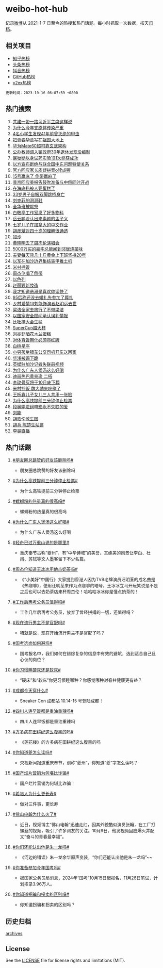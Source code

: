 # weibo-hot-hub

记录[微博](https://www.weibo.com)从 2021-1-7 日至今的热搜和热门话题。每小时抓取一次数据，按天[归档](archives)。

## 相关项目

- [知乎热榜](https://github.com/lonnyzhang423/zhihu-hot-hub)
- [头条热榜](https://github.com/lonnyzhang423/toutiao-hot-hub)
- [抖音热榜](https://github.com/lonnyzhang423/douyin-hot-hub)
- [GitHub热榜](https://github.com/lonnyzhang423/github-hot-hub)
- [v2ex热榜](https://github.com/lonnyzhang423/v2ex-hot-hub)


`更新时间：2023-10-16 06:07:59 +0800`

## 热门搜索

1. [共建一带一路习近平主席这样说](https://m.weibo.cn/search?containerid=100103type%3D1%26t%3D10%26q%3D%23%E5%85%B1%E5%BB%BA%E4%B8%80%E5%B8%A6%E4%B8%80%E8%B7%AF%E4%B9%A0%E8%BF%91%E5%B9%B3%E4%B8%BB%E5%B8%AD%E8%BF%99%E6%A0%B7%E8%AF%B4%23&stream_entry_id=51&isnewpage=1&extparam=seat%3D1%26filter_type%3Drealtimehot%26pos%3D0%26c_type%3D51%26q%3D%2523%25E5%2585%25B1%25E5%25BB%25BA%25E4%25B8%2580%25E5%25B8%25A6%25E4%25B8%2580%25E8%25B7%25AF%25E4%25B9%25A0%25E8%25BF%2591%25E5%25B9%25B3%25E4%25B8%25BB%25E5%25B8%25AD%25E8%25BF%2599%25E6%25A0%25B7%25E8%25AF%25B4%2523%26dgr%3D0%26stream_entry_id%3D51%26cate%3D10103%26display_time%3D1697407678%26pre_seqid%3D169740767854201754306)
1. [为什么今年支原体传染严重](https://m.weibo.cn/search?containerid=100103type%3D1%26t%3D10%26q%3D%E4%B8%BA%E4%BB%80%E4%B9%88%E4%BB%8A%E5%B9%B4%E6%94%AF%E5%8E%9F%E4%BD%93%E4%BC%A0%E6%9F%93%E4%B8%A5%E9%87%8D&stream_entry_id=31&isnewpage=1&extparam=seat%3D1%26stream_entry_id%3D31%26c_type%3D31%26band_rank%3D1%26cate%3D5001%26filter_type%3Drealtimehot%26pos%3D0%26lcate%3D5001%26q%3D%25E4%25B8%25BA%25E4%25BB%2580%25E4%25B9%2588%25E4%25BB%258A%25E5%25B9%25B4%25E6%2594%25AF%25E5%258E%259F%25E4%25BD%2593%25E4%25BC%25A0%25E6%259F%2593%25E4%25B8%25A5%25E9%2587%258D%26dgr%3D0%26realpos%3D1%26flag%3D2%26display_time%3D1697407678%26pre_seqid%3D169740767854201754306)
1. [4名小学生发现41年前曾灭绝的甲虫](https://m.weibo.cn/search?containerid=100103type%3D1%26t%3D10%26q%3D%234%E5%90%8D%E5%B0%8F%E5%AD%A6%E7%94%9F%E5%8F%91%E7%8E%B041%E5%B9%B4%E5%89%8D%E6%9B%BE%E7%81%AD%E7%BB%9D%E7%9A%84%E7%94%B2%E8%99%AB%23&stream_entry_id=31&isnewpage=1&extparam=seat%3D1%26stream_entry_id%3D31%26c_type%3D31%26band_rank%3D2%26cate%3D5001%26filter_type%3Drealtimehot%26pos%3D1%26lcate%3D5001%26q%3D%25234%25E5%2590%258D%25E5%25B0%258F%25E5%25AD%25A6%25E7%2594%259F%25E5%258F%2591%25E7%258E%25B041%25E5%25B9%25B4%25E5%2589%258D%25E6%259B%25BE%25E7%2581%25AD%25E7%25BB%259D%25E7%259A%2584%25E7%2594%25B2%25E8%2599%25AB%2523%26dgr%3D0%26realpos%3D2%26flag%3D32768%26display_time%3D1697407678%26pre_seqid%3D169740767854201754306)
1. [把青春华章写在祖国大地上](https://m.weibo.cn/search?containerid=100103type%3D1%26t%3D10%26q%3D%23%E6%8A%8A%E9%9D%92%E6%98%A5%E5%8D%8E%E7%AB%A0%E5%86%99%E5%9C%A8%E7%A5%96%E5%9B%BD%E5%A4%A7%E5%9C%B0%E4%B8%8A%23&stream_entry_id=31&isnewpage=1&extparam=seat%3D1%26stream_entry_id%3D31%26c_type%3D31%26band_rank%3D3%26cate%3D5001%26filter_type%3Drealtimehot%26pos%3D2%26lcate%3D5001%26q%3D%2523%25E6%258A%258A%25E9%259D%2592%25E6%2598%25A5%25E5%258D%258E%25E7%25AB%25A0%25E5%2586%2599%25E5%259C%25A8%25E7%25A5%2596%25E5%259B%25BD%25E5%25A4%25A7%25E5%259C%25B0%25E4%25B8%258A%2523%26dgr%3D0%26realpos%3D3%26flag%3D0%26display_time%3D1697407678%26pre_seqid%3D169740767854201754306)
1. [华为Mate60超可靠玄武架构](https://m.weibo.cn/search?containerid=100103type%3D1%26t%3D10%26q%3D%23%E5%8D%8E%E4%B8%BAMate60%E8%B6%85%E5%8F%AF%E9%9D%A0%E7%8E%84%E6%AD%A6%E6%9E%B6%E6%9E%84%23&stream_entry_id=31&isnewpage=1&extparam=seat%3D1%26stream_entry_id%3D31%26c_type%3D31%26band_rank%3D4%26cate%3D5001%26filter_type%3Drealtimehot%26is_ad_pos%3D1%26pos%3D3%26adid%3D207792%26q%3D%2523%25E5%258D%258E%25E4%25B8%25BAMate60%25E8%25B6%2585%25E5%258F%25AF%25E9%259D%25A0%25E7%258E%2584%25E6%25AD%25A6%25E6%259E%25B6%25E6%259E%2584%2523%26dgr%3D0%26lcate%3D5001%26topic_ad%3D1%26display_time%3D1697407678%26pre_seqid%3D169740767854201754306)
1. [公办教师调入镇政府30年退休发现没编制](https://m.weibo.cn/search?containerid=100103type%3D1%26t%3D10%26q%3D%23%E5%85%AC%E5%8A%9E%E6%95%99%E5%B8%88%E8%B0%83%E5%85%A5%E9%95%87%E6%94%BF%E5%BA%9C30%E5%B9%B4%E9%80%80%E4%BC%91%E5%8F%91%E7%8E%B0%E6%B2%A1%E7%BC%96%E5%88%B6%23&stream_entry_id=31&isnewpage=1&extparam=seat%3D1%26stream_entry_id%3D31%26c_type%3D31%26band_rank%3D4%26cate%3D5001%26filter_type%3Drealtimehot%26pos%3D4%26lcate%3D5001%26q%3D%2523%25E5%2585%25AC%25E5%258A%259E%25E6%2595%2599%25E5%25B8%2588%25E8%25B0%2583%25E5%2585%25A5%25E9%2595%2587%25E6%2594%25BF%25E5%25BA%259C30%25E5%25B9%25B4%25E9%2580%2580%25E4%25BC%2591%25E5%258F%2591%25E7%258E%25B0%25E6%25B2%25A1%25E7%25BC%2596%25E5%2588%25B6%2523%26dgr%3D0%26realpos%3D4%26flag%3D0%26display_time%3D1697407678%26pre_seqid%3D169740767854201754306)
1. [屠呦呦以身试药实验191次终获成功](https://m.weibo.cn/search?containerid=100103type%3D1%26t%3D10%26q%3D%23%E5%B1%A0%E5%91%A6%E5%91%A6%E4%BB%A5%E8%BA%AB%E8%AF%95%E8%8D%AF%E5%AE%9E%E9%AA%8C191%E6%AC%A1%E7%BB%88%E8%8E%B7%E6%88%90%E5%8A%9F%23&stream_entry_id=31&isnewpage=1&extparam=seat%3D1%26stream_entry_id%3D31%26c_type%3D31%26band_rank%3D5%26cate%3D5001%26filter_type%3Drealtimehot%26pos%3D5%26lcate%3D5001%26q%3D%2523%25E5%25B1%25A0%25E5%2591%25A6%25E5%2591%25A6%25E4%25BB%25A5%25E8%25BA%25AB%25E8%25AF%2595%25E8%258D%25AF%25E5%25AE%259E%25E9%25AA%258C191%25E6%25AC%25A1%25E7%25BB%2588%25E8%258E%25B7%25E6%2588%2590%25E5%258A%259F%2523%26dgr%3D0%26realpos%3D5%26flag%3D32768%26display_time%3D1697407678%26pre_seqid%3D169740767854201754306)
1. [以方宣布断绝与联合国中东问题特使关系](https://m.weibo.cn/search?containerid=100103type%3D1%26t%3D10%26q%3D%23%E4%BB%A5%E6%96%B9%E5%AE%A3%E5%B8%83%E6%96%AD%E7%BB%9D%E4%B8%8E%E8%81%94%E5%90%88%E5%9B%BD%E4%B8%AD%E4%B8%9C%E9%97%AE%E9%A2%98%E7%89%B9%E4%BD%BF%E5%85%B3%E7%B3%BB%23&stream_entry_id=31&isnewpage=1&extparam=seat%3D1%26stream_entry_id%3D31%26c_type%3D31%26band_rank%3D6%26cate%3D5001%26filter_type%3Drealtimehot%26pos%3D6%26lcate%3D5001%26q%3D%2523%25E4%25BB%25A5%25E6%2596%25B9%25E5%25AE%25A3%25E5%25B8%2583%25E6%2596%25AD%25E7%25BB%259D%25E4%25B8%258E%25E8%2581%2594%25E5%2590%2588%25E5%259B%25BD%25E4%25B8%25AD%25E4%25B8%259C%25E9%2597%25AE%25E9%25A2%2598%25E7%2589%25B9%25E4%25BD%25BF%25E5%2585%25B3%25E7%25B3%25BB%2523%26dgr%3D0%26realpos%3D6%26flag%3D0%26display_time%3D1697407678%26pre_seqid%3D169740767854201754306)
1. [官方回应家长质疑拼音o读成喔](https://m.weibo.cn/search?containerid=100103type%3D1%26t%3D10%26q%3D%23%E5%AE%98%E6%96%B9%E5%9B%9E%E5%BA%94%E5%AE%B6%E9%95%BF%E8%B4%A8%E7%96%91%E6%8B%BC%E9%9F%B3o%E8%AF%BB%E6%88%90%E5%96%94%23&stream_entry_id=31&isnewpage=1&extparam=seat%3D1%26stream_entry_id%3D31%26c_type%3D31%26band_rank%3D7%26cate%3D5001%26filter_type%3Drealtimehot%26pos%3D7%26lcate%3D5001%26q%3D%2523%25E5%25AE%2598%25E6%2596%25B9%25E5%259B%259E%25E5%25BA%2594%25E5%25AE%25B6%25E9%2595%25BF%25E8%25B4%25A8%25E7%2596%2591%25E6%258B%25BC%25E9%259F%25B3o%25E8%25AF%25BB%25E6%2588%2590%25E5%2596%2594%2523%26dgr%3D0%26realpos%3D7%26flag%3D0%26display_time%3D1697407678%26pre_seqid%3D169740767854201754306)
1. [15号赢麻了 倒带赢麻了](https://m.weibo.cn/search?containerid=100103type%3D1%26t%3D10%26q%3D15%E5%8F%B7%E8%B5%A2%E9%BA%BB%E4%BA%86+%E5%80%92%E5%B8%A6%E8%B5%A2%E9%BA%BB%E4%BA%86&stream_entry_id=31&isnewpage=1&extparam=seat%3D1%26stream_entry_id%3D31%26c_type%3D31%26band_rank%3D8%26cate%3D5001%26filter_type%3Drealtimehot%26pos%3D8%26lcate%3D5001%26q%3D15%25E5%258F%25B7%25E8%25B5%25A2%25E9%25BA%25BB%25E4%25BA%2586%2520%25E5%2580%2592%25E5%25B8%25A6%25E8%25B5%25A2%25E9%25BA%25BB%25E4%25BA%2586%26dgr%3D0%26realpos%3D8%26flag%3D2%26display_time%3D1697407678%26pre_seqid%3D169740767854201754306)
1. [普京回应美报告鼓吹准备与中俄同时开战](https://m.weibo.cn/search?containerid=100103type%3D1%26t%3D10%26q%3D%23%E6%99%AE%E4%BA%AC%E5%9B%9E%E5%BA%94%E7%BE%8E%E6%8A%A5%E5%91%8A%E9%BC%93%E5%90%B9%E5%87%86%E5%A4%87%E4%B8%8E%E4%B8%AD%E4%BF%84%E5%90%8C%E6%97%B6%E5%BC%80%E6%88%98%23&stream_entry_id=31&isnewpage=1&extparam=seat%3D1%26stream_entry_id%3D31%26c_type%3D31%26band_rank%3D9%26cate%3D5001%26filter_type%3Drealtimehot%26pos%3D9%26lcate%3D5001%26q%3D%2523%25E6%2599%25AE%25E4%25BA%25AC%25E5%259B%259E%25E5%25BA%2594%25E7%25BE%258E%25E6%258A%25A5%25E5%2591%258A%25E9%25BC%2593%25E5%2590%25B9%25E5%2587%2586%25E5%25A4%2587%25E4%25B8%258E%25E4%25B8%25AD%25E4%25BF%2584%25E5%2590%258C%25E6%2597%25B6%25E5%25BC%2580%25E6%2588%2598%2523%26dgr%3D0%26realpos%3D9%26flag%3D0%26display_time%3D1697407678%26pre_seqid%3D169740767854201754306)
1. [在海底捞被人要蛋糕了](https://m.weibo.cn/search?containerid=100103type%3D1%26t%3D10%26q%3D%23%E5%9C%A8%E6%B5%B7%E5%BA%95%E6%8D%9E%E8%A2%AB%E4%BA%BA%E8%A6%81%E8%9B%8B%E7%B3%95%E4%BA%86%23&stream_entry_id=31&isnewpage=1&extparam=seat%3D1%26stream_entry_id%3D31%26c_type%3D31%26band_rank%3D10%26cate%3D5001%26filter_type%3Drealtimehot%26pos%3D10%26lcate%3D5001%26q%3D%2523%25E5%259C%25A8%25E6%25B5%25B7%25E5%25BA%2595%25E6%258D%259E%25E8%25A2%25AB%25E4%25BA%25BA%25E8%25A6%2581%25E8%259B%258B%25E7%25B3%2595%25E4%25BA%2586%2523%26dgr%3D0%26realpos%3D10%26flag%3D0%26display_time%3D1697407678%26pre_seqid%3D169740767854201754306)
1. [33岁男子自捆双脚跳桥身亡](https://m.weibo.cn/search?containerid=100103type%3D1%26t%3D10%26q%3D%2333%E5%B2%81%E7%94%B7%E5%AD%90%E8%87%AA%E6%8D%86%E5%8F%8C%E8%84%9A%E8%B7%B3%E6%A1%A5%E8%BA%AB%E4%BA%A1%23&stream_entry_id=31&isnewpage=1&extparam=seat%3D1%26stream_entry_id%3D31%26c_type%3D31%26band_rank%3D11%26cate%3D5001%26filter_type%3Drealtimehot%26pos%3D11%26lcate%3D5001%26q%3D%252333%25E5%25B2%2581%25E7%2594%25B7%25E5%25AD%2590%25E8%2587%25AA%25E6%258D%2586%25E5%258F%258C%25E8%2584%259A%25E8%25B7%25B3%25E6%25A1%25A5%25E8%25BA%25AB%25E4%25BA%25A1%2523%26dgr%3D0%26realpos%3D11%26flag%3D2%26display_time%3D1697407678%26pre_seqid%3D169740767854201754306)
1. [刘亦菲的洞洞鞋](https://m.weibo.cn/search?containerid=100103type%3D1%26t%3D10%26q%3D%23%E5%88%98%E4%BA%A6%E8%8F%B2%E7%9A%84%E6%B4%9E%E6%B4%9E%E9%9E%8B%23&stream_entry_id=31&isnewpage=1&extparam=seat%3D1%26stream_entry_id%3D31%26c_type%3D31%26band_rank%3D12%26cate%3D5001%26filter_type%3Drealtimehot%26pos%3D12%26lcate%3D5001%26q%3D%2523%25E5%2588%2598%25E4%25BA%25A6%25E8%258F%25B2%25E7%259A%2584%25E6%25B4%259E%25E6%25B4%259E%25E9%259E%258B%2523%26dgr%3D0%26realpos%3D12%26flag%3D2%26display_time%3D1697407678%26pre_seqid%3D169740767854201754306)
1. [全华班被献祭](https://m.weibo.cn/search?containerid=100103type%3D1%26t%3D10%26q%3D%23%E5%85%A8%E5%8D%8E%E7%8F%AD%E8%A2%AB%E7%8C%AE%E7%A5%AD%23&stream_entry_id=31&isnewpage=1&extparam=seat%3D1%26stream_entry_id%3D31%26c_type%3D31%26band_rank%3D13%26cate%3D5001%26filter_type%3Drealtimehot%26pos%3D13%26lcate%3D5001%26q%3D%2523%25E5%2585%25A8%25E5%258D%258E%25E7%258F%25AD%25E8%25A2%25AB%25E7%258C%25AE%25E7%25A5%25AD%2523%26dgr%3D0%26realpos%3D13%26flag%3D2%26display_time%3D1697407678%26pre_seqid%3D169740767854201754306)
1. [白敬亭工作室发了好多物料](https://m.weibo.cn/search?containerid=100103type%3D1%26t%3D10%26q%3D%23%E7%99%BD%E6%95%AC%E4%BA%AD%E5%B7%A5%E4%BD%9C%E5%AE%A4%E5%8F%91%E4%BA%86%E5%A5%BD%E5%A4%9A%E7%89%A9%E6%96%99%23&stream_entry_id=31&isnewpage=1&extparam=seat%3D1%26stream_entry_id%3D31%26c_type%3D31%26band_rank%3D14%26cate%3D5001%26filter_type%3Drealtimehot%26pos%3D14%26lcate%3D5001%26q%3D%2523%25E7%2599%25BD%25E6%2595%25AC%25E4%25BA%25AD%25E5%25B7%25A5%25E4%25BD%259C%25E5%25AE%25A4%25E5%258F%2591%25E4%25BA%2586%25E5%25A5%25BD%25E5%25A4%259A%25E7%2589%25A9%25E6%2596%2599%2523%26dgr%3D0%26realpos%3D14%26flag%3D0%26display_time%3D1697407678%26pre_seqid%3D169740767854201754306)
1. [岳云鹏没认出来素颜的孟子义](https://m.weibo.cn/search?containerid=100103type%3D1%26t%3D10%26q%3D%23%E5%B2%B3%E4%BA%91%E9%B9%8F%E6%B2%A1%E8%AE%A4%E5%87%BA%E6%9D%A5%E7%B4%A0%E9%A2%9C%E7%9A%84%E5%AD%9F%E5%AD%90%E4%B9%89%23&stream_entry_id=31&isnewpage=1&extparam=seat%3D1%26stream_entry_id%3D31%26c_type%3D31%26band_rank%3D15%26cate%3D5001%26filter_type%3Drealtimehot%26pos%3D15%26lcate%3D5001%26q%3D%2523%25E5%25B2%25B3%25E4%25BA%2591%25E9%25B9%258F%25E6%25B2%25A1%25E8%25AE%25A4%25E5%2587%25BA%25E6%259D%25A5%25E7%25B4%25A0%25E9%25A2%259C%25E7%259A%2584%25E5%25AD%259F%25E5%25AD%2590%25E4%25B9%2589%2523%26dgr%3D0%26realpos%3D15%26flag%3D0%26display_time%3D1697407678%26pre_seqid%3D169740767854201754306)
1. [七岁儿子在加拿大的中文作业](https://m.weibo.cn/search?containerid=100103type%3D1%26t%3D10%26q%3D%23%E4%B8%83%E5%B2%81%E5%84%BF%E5%AD%90%E5%9C%A8%E5%8A%A0%E6%8B%BF%E5%A4%A7%E7%9A%84%E4%B8%AD%E6%96%87%E4%BD%9C%E4%B8%9A%23&stream_entry_id=31&isnewpage=1&extparam=seat%3D1%26stream_entry_id%3D31%26c_type%3D31%26band_rank%3D16%26cate%3D5001%26filter_type%3Drealtimehot%26pos%3D16%26lcate%3D5001%26q%3D%2523%25E4%25B8%2583%25E5%25B2%2581%25E5%2584%25BF%25E5%25AD%2590%25E5%259C%25A8%25E5%258A%25A0%25E6%258B%25BF%25E5%25A4%25A7%25E7%259A%2584%25E4%25B8%25AD%25E6%2596%2587%25E4%25BD%259C%25E4%25B8%259A%2523%26dgr%3D0%26realpos%3D16%26flag%3D0%26display_time%3D1697407678%26pre_seqid%3D169740767854201754306)
1. [胡彦斌对四十岁的理解很通透](https://m.weibo.cn/search?containerid=100103type%3D1%26t%3D10%26q%3D%23%E8%83%A1%E5%BD%A6%E6%96%8C%E5%AF%B9%E5%9B%9B%E5%8D%81%E5%B2%81%E7%9A%84%E7%90%86%E8%A7%A3%E5%BE%88%E9%80%9A%E9%80%8F%23&stream_entry_id=31&isnewpage=1&extparam=seat%3D1%26stream_entry_id%3D31%26c_type%3D31%26band_rank%3D17%26cate%3D5001%26filter_type%3Drealtimehot%26pos%3D17%26lcate%3D5001%26q%3D%2523%25E8%2583%25A1%25E5%25BD%25A6%25E6%2596%258C%25E5%25AF%25B9%25E5%259B%259B%25E5%258D%2581%25E5%25B2%2581%25E7%259A%2584%25E7%2590%2586%25E8%25A7%25A3%25E5%25BE%2588%25E9%2580%259A%25E9%2580%258F%2523%26dgr%3D0%26realpos%3D17%26flag%3D1%26display_time%3D1697407678%26pre_seqid%3D169740767854201754306)
1. [加沙](https://m.weibo.cn/search?containerid=100103type%3D1%26t%3D10%26q%3D%E5%8A%A0%E6%B2%99&stream_entry_id=31&isnewpage=1&extparam=seat%3D1%26stream_entry_id%3D31%26c_type%3D31%26band_rank%3D18%26cate%3D5001%26filter_type%3Drealtimehot%26pos%3D18%26lcate%3D5001%26q%3D%25E5%258A%25A0%25E6%25B2%2599%26dgr%3D0%26realpos%3D18%26flag%3D0%26display_time%3D1697407678%26pre_seqid%3D169740767854201754306)
1. [黄晓明去了周杰伦演唱会](https://m.weibo.cn/search?containerid=100103type%3D1%26t%3D10%26q%3D%23%E9%BB%84%E6%99%93%E6%98%8E%E5%8E%BB%E4%BA%86%E5%91%A8%E6%9D%B0%E4%BC%A6%E6%BC%94%E5%94%B1%E4%BC%9A%23&stream_entry_id=31&isnewpage=1&extparam=seat%3D1%26stream_entry_id%3D31%26c_type%3D31%26band_rank%3D19%26cate%3D5001%26filter_type%3Drealtimehot%26pos%3D19%26lcate%3D5001%26q%3D%2523%25E9%25BB%2584%25E6%2599%2593%25E6%2598%258E%25E5%258E%25BB%25E4%25BA%2586%25E5%2591%25A8%25E6%259D%25B0%25E4%25BC%25A6%25E6%25BC%2594%25E5%2594%25B1%25E4%25BC%259A%2523%26dgr%3D0%26realpos%3D19%26flag%3D2%26display_time%3D1697407678%26pre_seqid%3D169740767854201754306)
1. [5000万买的豪宅总能闻到邻居烧菜味](https://m.weibo.cn/search?containerid=100103type%3D1%26t%3D10%26q%3D%235000%E4%B8%87%E4%B9%B0%E7%9A%84%E8%B1%AA%E5%AE%85%E6%80%BB%E8%83%BD%E9%97%BB%E5%88%B0%E9%82%BB%E5%B1%85%E7%83%A7%E8%8F%9C%E5%91%B3%23&stream_entry_id=31&isnewpage=1&extparam=seat%3D1%26stream_entry_id%3D31%26c_type%3D31%26band_rank%3D20%26cate%3D5001%26filter_type%3Drealtimehot%26pos%3D20%26lcate%3D5001%26q%3D%25235000%25E4%25B8%2587%25E4%25B9%25B0%25E7%259A%2584%25E8%25B1%25AA%25E5%25AE%2585%25E6%2580%25BB%25E8%2583%25BD%25E9%2597%25BB%25E5%2588%25B0%25E9%2582%25BB%25E5%25B1%2585%25E7%2583%25A7%25E8%258F%259C%25E5%2591%25B3%2523%26dgr%3D0%26realpos%3D20%26flag%3D0%26display_time%3D1697407678%26pre_seqid%3D169740767854201754306)
1. [夫妻每天背几十斤黄金上下班坚持20年](https://m.weibo.cn/search?containerid=100103type%3D1%26t%3D10%26q%3D%23%E5%A4%AB%E5%A6%BB%E6%AF%8F%E5%A4%A9%E8%83%8C%E5%87%A0%E5%8D%81%E6%96%A4%E9%BB%84%E9%87%91%E4%B8%8A%E4%B8%8B%E7%8F%AD%E5%9D%9A%E6%8C%8120%E5%B9%B4%23&stream_entry_id=31&isnewpage=1&extparam=seat%3D1%26stream_entry_id%3D31%26c_type%3D31%26band_rank%3D21%26cate%3D5001%26filter_type%3Drealtimehot%26pos%3D21%26lcate%3D5001%26q%3D%2523%25E5%25A4%25AB%25E5%25A6%25BB%25E6%25AF%258F%25E5%25A4%25A9%25E8%2583%258C%25E5%2587%25A0%25E5%258D%2581%25E6%2596%25A4%25E9%25BB%2584%25E9%2587%2591%25E4%25B8%258A%25E4%25B8%258B%25E7%258F%25AD%25E5%259D%259A%25E6%258C%258120%25E5%25B9%25B4%2523%26dgr%3D0%26realpos%3D21%26flag%3D0%26display_time%3D1697407678%26pre_seqid%3D169740767854201754306)
1. [以军在加沙边界集结装甲推土机](https://m.weibo.cn/search?containerid=100103type%3D1%26t%3D10%26q%3D%23%E4%BB%A5%E5%86%9B%E5%9C%A8%E5%8A%A0%E6%B2%99%E8%BE%B9%E7%95%8C%E9%9B%86%E7%BB%93%E8%A3%85%E7%94%B2%E6%8E%A8%E5%9C%9F%E6%9C%BA%23&stream_entry_id=31&isnewpage=1&extparam=seat%3D1%26stream_entry_id%3D31%26c_type%3D31%26band_rank%3D22%26cate%3D5001%26filter_type%3Drealtimehot%26pos%3D22%26lcate%3D5001%26q%3D%2523%25E4%25BB%25A5%25E5%2586%259B%25E5%259C%25A8%25E5%258A%25A0%25E6%25B2%2599%25E8%25BE%25B9%25E7%2595%258C%25E9%259B%2586%25E7%25BB%2593%25E8%25A3%2585%25E7%2594%25B2%25E6%258E%25A8%25E5%259C%259F%25E6%259C%25BA%2523%26dgr%3D0%26realpos%3D22%26flag%3D0%26display_time%3D1697407678%26pre_seqid%3D169740767854201754306)
1. [米村拌饭](https://m.weibo.cn/search?containerid=100103type%3D1%26t%3D10%26q%3D%E7%B1%B3%E6%9D%91%E6%8B%8C%E9%A5%AD&stream_entry_id=31&isnewpage=1&extparam=seat%3D1%26stream_entry_id%3D31%26c_type%3D31%26band_rank%3D23%26cate%3D5001%26filter_type%3Drealtimehot%26pos%3D23%26lcate%3D5001%26q%3D%25E7%25B1%25B3%25E6%259D%2591%25E6%258B%258C%25E9%25A5%25AD%26dgr%3D0%26realpos%3D23%26flag%3D0%26display_time%3D1697407678%26pre_seqid%3D169740767854201754306)
1. [周杰伦唱了倒带](https://m.weibo.cn/search?containerid=100103type%3D1%26t%3D10%26q%3D%E5%91%A8%E6%9D%B0%E4%BC%A6%E5%94%B1%E4%BA%86%E5%80%92%E5%B8%A6&stream_entry_id=31&isnewpage=1&extparam=seat%3D1%26stream_entry_id%3D31%26c_type%3D31%26band_rank%3D24%26cate%3D5001%26filter_type%3Drealtimehot%26pos%3D24%26lcate%3D5001%26q%3D%25E5%2591%25A8%25E6%259D%25B0%25E4%25BC%25A6%25E5%2594%25B1%25E4%25BA%2586%25E5%2580%2592%25E5%25B8%25A6%26dgr%3D0%26realpos%3D24%26flag%3D0%26display_time%3D1697407678%26pre_seqid%3D169740767854201754306)
1. [以色列](https://m.weibo.cn/search?containerid=100103type%3D1%26t%3D10%26q%3D%23%E4%BB%A5%E8%89%B2%E5%88%97%23&stream_entry_id=31&isnewpage=1&extparam=seat%3D1%26stream_entry_id%3D31%26c_type%3D31%26band_rank%3D25%26cate%3D5001%26filter_type%3Drealtimehot%26pos%3D25%26lcate%3D5001%26q%3D%2523%25E4%25BB%25A5%25E8%2589%25B2%25E5%2588%2597%2523%26dgr%3D0%26realpos%3D25%26flag%3D0%26display_time%3D1697407678%26pre_seqid%3D169740767854201754306)
1. [赵丽颖新妆造](https://m.weibo.cn/search?containerid=100103type%3D1%26t%3D10%26q%3D%23%E8%B5%B5%E4%B8%BD%E9%A2%96%E6%96%B0%E5%A6%86%E9%80%A0%23&stream_entry_id=31&isnewpage=1&extparam=seat%3D1%26stream_entry_id%3D31%26c_type%3D31%26band_rank%3D26%26cate%3D5001%26filter_type%3Drealtimehot%26pos%3D26%26lcate%3D5001%26q%3D%2523%25E8%25B5%25B5%25E4%25B8%25BD%25E9%25A2%2596%25E6%2596%25B0%25E5%25A6%2586%25E9%2580%25A0%2523%26dgr%3D0%26realpos%3D26%26flag%3D0%26display_time%3D1697407678%26pre_seqid%3D169740767854201754306)
1. [我才知道悬溺是喜欢你读快了](https://m.weibo.cn/search?containerid=100103type%3D1%26t%3D10%26q%3D%23%E6%88%91%E6%89%8D%E7%9F%A5%E9%81%93%E6%82%AC%E6%BA%BA%E6%98%AF%E5%96%9C%E6%AC%A2%E4%BD%A0%E8%AF%BB%E5%BF%AB%E4%BA%86%23&stream_entry_id=31&isnewpage=1&extparam=seat%3D1%26stream_entry_id%3D31%26c_type%3D31%26band_rank%3D27%26cate%3D5001%26filter_type%3Drealtimehot%26pos%3D27%26lcate%3D5001%26q%3D%2523%25E6%2588%2591%25E6%2589%258D%25E7%259F%25A5%25E9%2581%2593%25E6%2582%25AC%25E6%25BA%25BA%25E6%2598%25AF%25E5%2596%259C%25E6%25AC%25A2%25E4%25BD%25A0%25E8%25AF%25BB%25E5%25BF%25AB%25E4%25BA%2586%2523%26dgr%3D0%26realpos%3D27%26flag%3D0%26display_time%3D1697407678%26pre_seqid%3D169740767854201754306)
1. [95后称还没去婚礼先参加了葬礼](https://m.weibo.cn/search?containerid=100103type%3D1%26t%3D10%26q%3D%2395%E5%90%8E%E7%A7%B0%E8%BF%98%E6%B2%A1%E5%8E%BB%E5%A9%9A%E7%A4%BC%E5%85%88%E5%8F%82%E5%8A%A0%E4%BA%86%E8%91%AC%E7%A4%BC%23&stream_entry_id=31&isnewpage=1&extparam=seat%3D1%26stream_entry_id%3D31%26c_type%3D31%26band_rank%3D28%26cate%3D5001%26filter_type%3Drealtimehot%26pos%3D28%26lcate%3D5001%26q%3D%252395%25E5%2590%258E%25E7%25A7%25B0%25E8%25BF%2598%25E6%25B2%25A1%25E5%258E%25BB%25E5%25A9%259A%25E7%25A4%25BC%25E5%2585%2588%25E5%258F%2582%25E5%258A%25A0%25E4%25BA%2586%25E8%2591%25AC%25E7%25A4%25BC%2523%26dgr%3D0%26realpos%3D28%26flag%3D0%26display_time%3D1697407678%26pre_seqid%3D169740767854201754306)
1. [乡村爱情13刘能饰演者赵明远去世](https://m.weibo.cn/search?containerid=100103type%3D1%26t%3D10%26q%3D%23%E4%B9%A1%E6%9D%91%E7%88%B1%E6%83%8513%E5%88%98%E8%83%BD%E9%A5%B0%E6%BC%94%E8%80%85%E8%B5%B5%E6%98%8E%E8%BF%9C%E5%8E%BB%E4%B8%96%23&stream_entry_id=31&isnewpage=1&extparam=seat%3D1%26stream_entry_id%3D31%26c_type%3D31%26band_rank%3D29%26cate%3D5001%26filter_type%3Drealtimehot%26pos%3D29%26lcate%3D5001%26q%3D%2523%25E4%25B9%25A1%25E6%259D%2591%25E7%2588%25B1%25E6%2583%258513%25E5%2588%2598%25E8%2583%25BD%25E9%25A5%25B0%25E6%25BC%2594%25E8%2580%2585%25E8%25B5%25B5%25E6%2598%258E%25E8%25BF%259C%25E5%258E%25BB%25E4%25B8%2596%2523%26dgr%3D0%26realpos%3D29%26flag%3D0%26display_time%3D1697407678%26pre_seqid%3D169740767854201754306)
1. [梁洁全家去旅行了不带梁洁](https://m.weibo.cn/search?containerid=100103type%3D1%26t%3D10%26q%3D%23%E6%A2%81%E6%B4%81%E5%85%A8%E5%AE%B6%E5%8E%BB%E6%97%85%E8%A1%8C%E4%BA%86%E4%B8%8D%E5%B8%A6%E6%A2%81%E6%B4%81%23&stream_entry_id=31&isnewpage=1&extparam=seat%3D1%26stream_entry_id%3D31%26c_type%3D31%26band_rank%3D30%26cate%3D5001%26filter_type%3Drealtimehot%26pos%3D30%26lcate%3D5001%26q%3D%2523%25E6%25A2%2581%25E6%25B4%2581%25E5%2585%25A8%25E5%25AE%25B6%25E5%258E%25BB%25E6%2597%2585%25E8%25A1%258C%25E4%25BA%2586%25E4%25B8%258D%25E5%25B8%25A6%25E6%25A2%2581%25E6%25B4%2581%2523%26dgr%3D0%26realpos%3D30%26flag%3D0%26display_time%3D1697407678%26pre_seqid%3D169740767854201754306)
1. [以国家安全顾问承认误判情报](https://m.weibo.cn/search?containerid=100103type%3D1%26t%3D10%26q%3D%23%E4%BB%A5%E5%9B%BD%E5%AE%B6%E5%AE%89%E5%85%A8%E9%A1%BE%E9%97%AE%E6%89%BF%E8%AE%A4%E8%AF%AF%E5%88%A4%E6%83%85%E6%8A%A5%23&stream_entry_id=31&isnewpage=1&extparam=seat%3D1%26stream_entry_id%3D31%26c_type%3D31%26band_rank%3D31%26cate%3D5001%26filter_type%3Drealtimehot%26pos%3D31%26lcate%3D5001%26q%3D%2523%25E4%25BB%25A5%25E5%259B%25BD%25E5%25AE%25B6%25E5%25AE%2589%25E5%2585%25A8%25E9%25A1%25BE%25E9%2597%25AE%25E6%2589%25BF%25E8%25AE%25A4%25E8%25AF%25AF%25E5%2588%25A4%25E6%2583%2585%25E6%258A%25A5%2523%26dgr%3D0%26realpos%3D31%26flag%3D0%26display_time%3D1697407678%26pre_seqid%3D169740767854201754306)
1. [比吐槽大会生猛](https://m.weibo.cn/search?containerid=100103type%3D1%26t%3D10%26q%3D%23%E6%AF%94%E5%90%90%E6%A7%BD%E5%A4%A7%E4%BC%9A%E7%94%9F%E7%8C%9B%23&stream_entry_id=31&isnewpage=1&extparam=seat%3D1%26stream_entry_id%3D31%26c_type%3D31%26band_rank%3D32%26cate%3D5001%26filter_type%3Drealtimehot%26pos%3D32%26lcate%3D5001%26q%3D%2523%25E6%25AF%2594%25E5%2590%2590%25E6%25A7%25BD%25E5%25A4%25A7%25E4%25BC%259A%25E7%2594%259F%25E7%258C%259B%2523%26dgr%3D0%26realpos%3D32%26flag%3D0%26display_time%3D1697407678%26pre_seqid%3D169740767854201754306)
1. [SuperCup超大杯](https://m.weibo.cn/search?containerid=100103type%3D1%26t%3D10%26q%3DSuperCup%E8%B6%85%E5%A4%A7%E6%9D%AF&stream_entry_id=31&isnewpage=1&extparam=seat%3D1%26stream_entry_id%3D31%26c_type%3D31%26band_rank%3D33%26cate%3D5001%26filter_type%3Drealtimehot%26pos%3D33%26lcate%3D5001%26q%3DSuperCup%25E8%25B6%2585%25E5%25A4%25A7%25E6%259D%25AF%26dgr%3D0%26realpos%3D33%26flag%3D1%26display_time%3D1697407678%26pre_seqid%3D169740767854201754306)
1. [刘亦菲晒花木兰蛋糕](https://m.weibo.cn/search?containerid=100103type%3D1%26t%3D10%26q%3D%23%E5%88%98%E4%BA%A6%E8%8F%B2%E6%99%92%E8%8A%B1%E6%9C%A8%E5%85%B0%E8%9B%8B%E7%B3%95%23&stream_entry_id=31&isnewpage=1&extparam=seat%3D1%26stream_entry_id%3D31%26c_type%3D31%26band_rank%3D34%26cate%3D5001%26filter_type%3Drealtimehot%26pos%3D34%26lcate%3D5001%26q%3D%2523%25E5%2588%2598%25E4%25BA%25A6%25E8%258F%25B2%25E6%2599%2592%25E8%258A%25B1%25E6%259C%25A8%25E5%2585%25B0%25E8%259B%258B%25E7%25B3%2595%2523%26dgr%3D0%26realpos%3D34%26flag%3D0%26display_time%3D1697407678%26pre_seqid%3D169740767854201754306)
1. [对体育饭圈化必须亮红牌](https://m.weibo.cn/search?containerid=100103type%3D1%26t%3D10%26q%3D%23%E5%AF%B9%E4%BD%93%E8%82%B2%E9%A5%AD%E5%9C%88%E5%8C%96%E5%BF%85%E9%A1%BB%E4%BA%AE%E7%BA%A2%E7%89%8C%23&stream_entry_id=31&isnewpage=1&extparam=seat%3D1%26stream_entry_id%3D31%26c_type%3D31%26band_rank%3D35%26cate%3D5001%26filter_type%3Drealtimehot%26pos%3D35%26lcate%3D5001%26q%3D%2523%25E5%25AF%25B9%25E4%25BD%2593%25E8%2582%25B2%25E9%25A5%25AD%25E5%259C%2588%25E5%258C%2596%25E5%25BF%2585%25E9%25A1%25BB%25E4%25BA%25AE%25E7%25BA%25A2%25E7%2589%258C%2523%26dgr%3D0%26realpos%3D35%26flag%3D0%26display_time%3D1697407678%26pre_seqid%3D169740767854201754306)
1. [白桃星座](https://m.weibo.cn/search?containerid=100103type%3D1%26t%3D10%26q%3D%E7%99%BD%E6%A1%83%E6%98%9F%E5%BA%A7&stream_entry_id=31&isnewpage=1&extparam=seat%3D1%26stream_entry_id%3D31%26c_type%3D31%26band_rank%3D36%26cate%3D5001%26filter_type%3Drealtimehot%26pos%3D36%26lcate%3D5001%26q%3D%25E7%2599%25BD%25E6%25A1%2583%25E6%2598%259F%25E5%25BA%25A7%26dgr%3D0%26realpos%3D36%26flag%3D0%26display_time%3D1697407678%26pre_seqid%3D169740767854201754306)
1. [小男孩坐错车公交司机开车送回家](https://m.weibo.cn/search?containerid=100103type%3D1%26t%3D10%26q%3D%23%E5%B0%8F%E7%94%B7%E5%AD%A9%E5%9D%90%E9%94%99%E8%BD%A6%E5%85%AC%E4%BA%A4%E5%8F%B8%E6%9C%BA%E5%BC%80%E8%BD%A6%E9%80%81%E5%9B%9E%E5%AE%B6%23&stream_entry_id=31&isnewpage=1&extparam=seat%3D1%26stream_entry_id%3D31%26c_type%3D31%26band_rank%3D37%26cate%3D5001%26filter_type%3Drealtimehot%26pos%3D37%26lcate%3D5001%26q%3D%2523%25E5%25B0%258F%25E7%2594%25B7%25E5%25AD%25A9%25E5%259D%2590%25E9%2594%2599%25E8%25BD%25A6%25E5%2585%25AC%25E4%25BA%25A4%25E5%258F%25B8%25E6%259C%25BA%25E5%25BC%2580%25E8%25BD%25A6%25E9%2580%2581%25E5%259B%259E%25E5%25AE%25B6%2523%26dgr%3D0%26realpos%3D37%26flag%3D32768%26display_time%3D1697407678%26pre_seqid%3D169740767854201754306)
1. [华浅被逼下跪](https://m.weibo.cn/search?containerid=100103type%3D1%26t%3D10%26q%3D%23%E5%8D%8E%E6%B5%85%E8%A2%AB%E9%80%BC%E4%B8%8B%E8%B7%AA%23&stream_entry_id=31&isnewpage=1&extparam=seat%3D1%26stream_entry_id%3D31%26c_type%3D31%26band_rank%3D38%26cate%3D5001%26filter_type%3Drealtimehot%26pos%3D38%26lcate%3D5001%26q%3D%2523%25E5%258D%258E%25E6%25B5%2585%25E8%25A2%25AB%25E9%2580%25BC%25E4%25B8%258B%25E8%25B7%25AA%2523%26dgr%3D0%26realpos%3D38%26flag%3D0%26display_time%3D1697407678%26pre_seqid%3D169740767854201754306)
1. [英媒驻加沙记者失联前视频](https://m.weibo.cn/search?containerid=100103type%3D1%26t%3D10%26q%3D%23%E8%8B%B1%E5%AA%92%E9%A9%BB%E5%8A%A0%E6%B2%99%E8%AE%B0%E8%80%85%E5%A4%B1%E8%81%94%E5%89%8D%E8%A7%86%E9%A2%91%23&stream_entry_id=31&isnewpage=1&extparam=seat%3D1%26stream_entry_id%3D31%26c_type%3D31%26band_rank%3D39%26cate%3D5001%26filter_type%3Drealtimehot%26pos%3D39%26lcate%3D5001%26q%3D%2523%25E8%258B%25B1%25E5%25AA%2592%25E9%25A9%25BB%25E5%258A%25A0%25E6%25B2%2599%25E8%25AE%25B0%25E8%2580%2585%25E5%25A4%25B1%25E8%2581%2594%25E5%2589%258D%25E8%25A7%2586%25E9%25A2%2591%2523%26dgr%3D0%26realpos%3D39%26flag%3D0%26display_time%3D1697407678%26pre_seqid%3D169740767854201754306)
1. [为什么广东人煲汤这么好喝](https://m.weibo.cn/search?containerid=100103type%3D1%26t%3D10%26q%3D%23%E4%B8%BA%E4%BB%80%E4%B9%88%E5%B9%BF%E4%B8%9C%E4%BA%BA%E7%85%B2%E6%B1%A4%E8%BF%99%E4%B9%88%E5%A5%BD%E5%96%9D%23&stream_entry_id=31&isnewpage=1&extparam=seat%3D1%26stream_entry_id%3D31%26c_type%3D31%26band_rank%3D40%26cate%3D5001%26filter_type%3Drealtimehot%26pos%3D40%26lcate%3D5001%26q%3D%2523%25E4%25B8%25BA%25E4%25BB%2580%25E4%25B9%2588%25E5%25B9%25BF%25E4%25B8%259C%25E4%25BA%25BA%25E7%2585%25B2%25E6%25B1%25A4%25E8%25BF%2599%25E4%25B9%2588%25E5%25A5%25BD%25E5%2596%259D%2523%26dgr%3D0%26realpos%3D40%26flag%3D0%26display_time%3D1697407678%26pre_seqid%3D169740767854201754306)
1. [迪丽热巴黄景瑜 二搭](https://m.weibo.cn/search?containerid=100103type%3D1%26t%3D10%26q%3D%E8%BF%AA%E4%B8%BD%E7%83%AD%E5%B7%B4%E9%BB%84%E6%99%AF%E7%91%9C+%E4%BA%8C%E6%90%AD&stream_entry_id=31&isnewpage=1&extparam=seat%3D1%26stream_entry_id%3D31%26c_type%3D31%26band_rank%3D41%26cate%3D5001%26filter_type%3Drealtimehot%26pos%3D41%26lcate%3D5001%26q%3D%25E8%25BF%25AA%25E4%25B8%25BD%25E7%2583%25AD%25E5%25B7%25B4%25E9%25BB%2584%25E6%2599%25AF%25E7%2591%259C%2520%25E4%25BA%258C%25E6%2590%25AD%26dgr%3D0%26realpos%3D41%26flag%3D0%26display_time%3D1697407678%26pre_seqid%3D169740767854201754306)
1. [李玟骨灰将于10月底下葬](https://m.weibo.cn/search?containerid=100103type%3D1%26t%3D10%26q%3D%23%E6%9D%8E%E7%8E%9F%E9%AA%A8%E7%81%B0%E5%B0%86%E4%BA%8E10%E6%9C%88%E5%BA%95%E4%B8%8B%E8%91%AC%23&stream_entry_id=31&isnewpage=1&extparam=seat%3D1%26stream_entry_id%3D31%26c_type%3D31%26band_rank%3D42%26cate%3D5001%26filter_type%3Drealtimehot%26pos%3D42%26lcate%3D5001%26q%3D%2523%25E6%259D%258E%25E7%258E%259F%25E9%25AA%25A8%25E7%2581%25B0%25E5%25B0%2586%25E4%25BA%258E10%25E6%259C%2588%25E5%25BA%2595%25E4%25B8%258B%25E8%2591%25AC%2523%26dgr%3D0%26realpos%3D42%26flag%3D0%26display_time%3D1697407678%26pre_seqid%3D169740767854201754306)
1. [米村拌饭 魏大勋来吃俺了](https://m.weibo.cn/search?containerid=100103type%3D1%26t%3D10%26q%3D%E7%B1%B3%E6%9D%91%E6%8B%8C%E9%A5%AD+%E9%AD%8F%E5%A4%A7%E5%8B%8B%E6%9D%A5%E5%90%83%E4%BF%BA%E4%BA%86&stream_entry_id=31&isnewpage=1&extparam=seat%3D1%26stream_entry_id%3D31%26c_type%3D31%26band_rank%3D43%26cate%3D5001%26filter_type%3Drealtimehot%26pos%3D43%26lcate%3D5001%26q%3D%25E7%25B1%25B3%25E6%259D%2591%25E6%258B%258C%25E9%25A5%25AD%2520%25E9%25AD%258F%25E5%25A4%25A7%25E5%258B%258B%25E6%259D%25A5%25E5%2590%2583%25E4%25BF%25BA%25E4%25BA%2586%26dgr%3D0%26realpos%3D43%26flag%3D0%26display_time%3D1697407678%26pre_seqid%3D169740767854201754306)
1. [王栎鑫儿子女儿三人共用一张脸](https://m.weibo.cn/search?containerid=100103type%3D1%26t%3D10%26q%3D%23%E7%8E%8B%E6%A0%8E%E9%91%AB%E5%84%BF%E5%AD%90%E5%A5%B3%E5%84%BF%E4%B8%89%E4%BA%BA%E5%85%B1%E7%94%A8%E4%B8%80%E5%BC%A0%E8%84%B8%23&stream_entry_id=31&isnewpage=1&extparam=seat%3D1%26stream_entry_id%3D31%26c_type%3D31%26band_rank%3D44%26cate%3D5001%26filter_type%3Drealtimehot%26pos%3D44%26lcate%3D5001%26q%3D%2523%25E7%258E%258B%25E6%25A0%258E%25E9%2591%25AB%25E5%2584%25BF%25E5%25AD%2590%25E5%25A5%25B3%25E5%2584%25BF%25E4%25B8%2589%25E4%25BA%25BA%25E5%2585%25B1%25E7%2594%25A8%25E4%25B8%2580%25E5%25BC%25A0%25E8%2584%25B8%2523%26dgr%3D0%26realpos%3D44%26flag%3D0%26display_time%3D1697407678%26pre_seqid%3D169740767854201754306)
1. [为什么高铁提前三分钟停止检票](https://m.weibo.cn/search?containerid=100103type%3D1%26t%3D10%26q%3D%23%E4%B8%BA%E4%BB%80%E4%B9%88%E9%AB%98%E9%93%81%E6%8F%90%E5%89%8D%E4%B8%89%E5%88%86%E9%92%9F%E5%81%9C%E6%AD%A2%E6%A3%80%E7%A5%A8%23&stream_entry_id=31&isnewpage=1&extparam=seat%3D1%26stream_entry_id%3D31%26c_type%3D31%26band_rank%3D45%26cate%3D5001%26filter_type%3Drealtimehot%26pos%3D45%26lcate%3D5001%26q%3D%2523%25E4%25B8%25BA%25E4%25BB%2580%25E4%25B9%2588%25E9%25AB%2598%25E9%2593%2581%25E6%258F%2590%25E5%2589%258D%25E4%25B8%2589%25E5%2588%2586%25E9%2592%259F%25E5%2581%259C%25E6%25AD%25A2%25E6%25A3%2580%25E7%25A5%25A8%2523%26dgr%3D0%26realpos%3D45%26flag%3D0%26display_time%3D1697407678%26pre_seqid%3D169740767854201754306)
1. [段奥娟进组电影永不失联的爱](https://m.weibo.cn/search?containerid=100103type%3D1%26t%3D10%26q%3D%23%E6%AE%B5%E5%A5%A5%E5%A8%9F%E8%BF%9B%E7%BB%84%E7%94%B5%E5%BD%B1%E6%B0%B8%E4%B8%8D%E5%A4%B1%E8%81%94%E7%9A%84%E7%88%B1%23&stream_entry_id=31&isnewpage=1&extparam=seat%3D1%26stream_entry_id%3D31%26c_type%3D31%26band_rank%3D46%26cate%3D5001%26filter_type%3Drealtimehot%26pos%3D46%26lcate%3D5001%26q%3D%2523%25E6%25AE%25B5%25E5%25A5%25A5%25E5%25A8%259F%25E8%25BF%259B%25E7%25BB%2584%25E7%2594%25B5%25E5%25BD%25B1%25E6%25B0%25B8%25E4%25B8%258D%25E5%25A4%25B1%25E8%2581%2594%25E7%259A%2584%25E7%2588%25B1%2523%26dgr%3D0%26realpos%3D46%26flag%3D0%26display_time%3D1697407678%26pre_seqid%3D169740767854201754306)
1. [刘能](https://m.weibo.cn/search?containerid=100103type%3D1%26t%3D10%26q%3D%E5%88%98%E8%83%BD&stream_entry_id=31&isnewpage=1&extparam=seat%3D1%26stream_entry_id%3D31%26c_type%3D31%26band_rank%3D47%26cate%3D5001%26filter_type%3Drealtimehot%26pos%3D47%26lcate%3D5001%26q%3D%25E5%2588%2598%25E8%2583%25BD%26dgr%3D0%26realpos%3D47%26flag%3D0%26display_time%3D1697407678%26pre_seqid%3D169740767854201754306)
1. [胡歌伦敦生图](https://m.weibo.cn/search?containerid=100103type%3D1%26t%3D10%26q%3D%23%E8%83%A1%E6%AD%8C%E4%BC%A6%E6%95%A6%E7%94%9F%E5%9B%BE%23&stream_entry_id=31&isnewpage=1&extparam=seat%3D1%26stream_entry_id%3D31%26c_type%3D31%26band_rank%3D48%26cate%3D5001%26filter_type%3Drealtimehot%26pos%3D48%26lcate%3D5001%26q%3D%2523%25E8%2583%25A1%25E6%25AD%258C%25E4%25BC%25A6%25E6%2595%25A6%25E7%2594%259F%25E5%259B%25BE%2523%26dgr%3D0%26realpos%3D48%26flag%3D0%26display_time%3D1697407678%26pre_seqid%3D169740767854201754306)
1. [胡兵 陈楚生站哥](https://m.weibo.cn/search?containerid=100103type%3D1%26t%3D10%26q%3D%E8%83%A1%E5%85%B5+%E9%99%88%E6%A5%9A%E7%94%9F%E7%AB%99%E5%93%A5&stream_entry_id=31&isnewpage=1&extparam=seat%3D1%26stream_entry_id%3D31%26c_type%3D31%26band_rank%3D49%26cate%3D5001%26filter_type%3Drealtimehot%26pos%3D49%26lcate%3D5001%26q%3D%25E8%2583%25A1%25E5%2585%25B5%2520%25E9%2599%2588%25E6%25A5%259A%25E7%2594%259F%25E7%25AB%2599%25E5%2593%25A5%26dgr%3D0%26realpos%3D49%26flag%3D0%26display_time%3D1697407678%26pre_seqid%3D169740767854201754306)
1. [李昊直播](https://m.weibo.cn/search?containerid=100103type%3D1%26t%3D10%26q%3D%E6%9D%8E%E6%98%8A%E7%9B%B4%E6%92%AD&stream_entry_id=31&isnewpage=1&extparam=seat%3D1%26stream_entry_id%3D31%26c_type%3D31%26band_rank%3D50%26cate%3D5001%26filter_type%3Drealtimehot%26pos%3D50%26lcate%3D5001%26q%3D%25E6%259D%258E%25E6%2598%258A%25E7%259B%25B4%25E6%2592%25AD%26dgr%3D0%26realpos%3D50%26flag%3D0%26display_time%3D1697407678%26pre_seqid%3D169740767854201754306)

## 热门话题

1. [#朋友圈总跳赞的好友该删除吗#](https://m.weibo.cn/search?containerid=231522type%3D1%26t%3D10%26q%3D%23%E6%9C%8B%E5%8F%8B%E5%9C%88%E6%80%BB%E8%B7%B3%E8%B5%9E%E7%9A%84%E5%A5%BD%E5%8F%8B%E8%AF%A5%E5%88%A0%E9%99%A4%E5%90%97%23&stream_entry_id=128&isnewpage=1&extparam=seat%3D1%26c_type%3D128%26pos%3D1-0-0%26cate%3D5004%26dgr%3D0%26unitid%3D1697385110022%26lcate%3D5004%26display_time%3D1697407679%26pre_seqid%3D169740767949002715128)
    - 朋友圈总跳赞的好友该删除吗

1. [#为什么高铁提前三分钟停止检票#](https://m.weibo.cn/search?containerid=231522type%3D1%26t%3D10%26q%3D%23%E4%B8%BA%E4%BB%80%E4%B9%88%E9%AB%98%E9%93%81%E6%8F%90%E5%89%8D%E4%B8%89%E5%88%86%E9%92%9F%E5%81%9C%E6%AD%A2%E6%A3%80%E7%A5%A8%23&stream_entry_id=128&isnewpage=1&extparam=seat%3D1%26c_type%3D128%26pos%3D1-0-1%26cate%3D5004%26dgr%3D0%26unitid%3D1697365309982%26lcate%3D5004%26display_time%3D1697407679%26pre_seqid%3D169740767949002715128)
    - 为什么高铁提前三分钟停止检票

1. [#螺蛳粉的热量真的很高吗#](https://m.weibo.cn/search?containerid=231522type%3D1%26t%3D10%26q%3D%23%E8%9E%BA%E8%9B%B3%E7%B2%89%E7%9A%84%E7%83%AD%E9%87%8F%E7%9C%9F%E7%9A%84%E5%BE%88%E9%AB%98%E5%90%97%23&stream_entry_id=128&isnewpage=1&extparam=seat%3D1%26c_type%3D128%26pos%3D1-0-2%26cate%3D5004%26dgr%3D0%26unitid%3D1697324850692%26lcate%3D5004%26display_time%3D1697407679%26pre_seqid%3D169740767949002715128)
    - 螺蛳粉的热量真的很高吗

1. [#为什么广东人煲汤这么好喝#](https://m.weibo.cn/search?containerid=231522type%3D1%26t%3D10%26q%3D%23%E4%B8%BA%E4%BB%80%E4%B9%88%E5%B9%BF%E4%B8%9C%E4%BA%BA%E7%85%B2%E6%B1%A4%E8%BF%99%E4%B9%88%E5%A5%BD%E5%96%9D%23&stream_entry_id=128&isnewpage=1&extparam=seat%3D1%26c_type%3D128%26pos%3D1-0-3%26cate%3D5004%26dgr%3D0%26unitid%3D1697374311364%26lcate%3D5004%26display_time%3D1697407679%26pre_seqid%3D169740767949002715128)
    - 为什么广东人煲汤这么好喝

1. [#轻舟已过万重山说的是哪里#](https://m.weibo.cn/search?containerid=231522type%3D1%26t%3D10%26q%3D%23%E8%BD%BB%E8%88%9F%E5%B7%B2%E8%BF%87%E4%B8%87%E9%87%8D%E5%B1%B1%E8%AF%B4%E7%9A%84%E6%98%AF%E5%93%AA%E9%87%8C%23&stream_entry_id=128&isnewpage=1&extparam=seat%3D1%26c_type%3D128%26pos%3D1-0-4%26cate%3D5004%26dgr%3D0%26unitid%3D1697248949304%26lcate%3D5004%26display_time%3D1697407679%26pre_seqid%3D169740767949002715128)
    - 重庆奉节古称“夔州”，有“中华诗城”的美誉，其绝美的风景让李白、杜甫、苏轼等文人墨客留下不少名篇。

1. [#周杰伦知道王冰冰用他点奶茶吗#](https://m.weibo.cn/search?containerid=231522type%3D1%26t%3D10%26q%3D%23%E5%91%A8%E6%9D%B0%E4%BC%A6%E7%9F%A5%E9%81%93%E7%8E%8B%E5%86%B0%E5%86%B0%E7%94%A8%E4%BB%96%E7%82%B9%E5%A5%B6%E8%8C%B6%E5%90%97%23&stream_entry_id=128&isnewpage=1&extparam=seat%3D1%26c_type%3D128%26pos%3D1-0-5%26cate%3D5004%26dgr%3D0%26unitid%3D1697268791982%26lcate%3D5004%26display_time%3D1697407679%26pre_seqid%3D169740767949002715128)
    - 《“小美好”中国行》大家提到香港人因为TVB老牌演员汪明荃的成名曲是《热咖啡》，便用汪明荃来作为点咖啡的暗号，王冰冰立马开玩笑说是不是之后也可以去奶茶店来杯周杰伦！哈哈哈冰冰你是懂点奶茶的！

1. [#工作后再考公务员值得吗#](https://m.weibo.cn/search?containerid=231522type%3D1%26t%3D10%26q%3D%23%E5%B7%A5%E4%BD%9C%E5%90%8E%E5%86%8D%E8%80%83%E5%85%AC%E5%8A%A1%E5%91%98%E5%80%BC%E5%BE%97%E5%90%97%23&stream_entry_id=128&isnewpage=1&extparam=seat%3D1%26c_type%3D128%26pos%3D1-0-6%26cate%3D5004%26dgr%3D0%26unitid%3D1697257349700%26lcate%3D5004%26display_time%3D1697407679%26pre_seqid%3D169740767949002715128)
    - 工作几年后再考公务员，放弃了曾经拼搏的一切，还值得吗？

1. [#现在流行男主不是官配吗#](https://m.weibo.cn/search?containerid=231522type%3D1%26t%3D10%26q%3D%23%E7%8E%B0%E5%9C%A8%E6%B5%81%E8%A1%8C%E7%94%B7%E4%B8%BB%E4%B8%8D%E6%98%AF%E5%AE%98%E9%85%8D%E5%90%97%23&stream_entry_id=128&isnewpage=1&extparam=seat%3D1%26c_type%3D128%26pos%3D1-0-7%26cate%3D5004%26dgr%3D0%26unitid%3D1697244462683%26lcate%3D5004%26display_time%3D1697407679%26pre_seqid%3D169740767949002715128)
    - 咱就是说，现在开始流行男主不是官配了吗？

1. [#国考选岗如何避坑#](https://m.weibo.cn/search?containerid=231522type%3D1%26t%3D10%26q%3D%23%E5%9B%BD%E8%80%83%E9%80%89%E5%B2%97%E5%A6%82%E4%BD%95%E9%81%BF%E5%9D%91%23&stream_entry_id=128&isnewpage=1&extparam=seat%3D1%26c_type%3D128%26pos%3D1-0-8%26cate%3D5004%26dgr%3D0%26unitid%3D1697265757220%26lcate%3D5004%26display_time%3D1697407679%26pre_seqid%3D169740767949002715128)
    - 国考报名中，我们如何在错综复杂的信息中有效的避坑，选到适合自己且心仪的岗位？

1. [#你习惯睡硬床还是软床#](https://m.weibo.cn/search?containerid=231522type%3D1%26t%3D10%26q%3D%23%E4%BD%A0%E4%B9%A0%E6%83%AF%E7%9D%A1%E7%A1%AC%E5%BA%8A%E8%BF%98%E6%98%AF%E8%BD%AF%E5%BA%8A%23&stream_entry_id=128&isnewpage=1&extparam=seat%3D1%26c_type%3D128%26pos%3D1-0-9%26cate%3D5004%26dgr%3D0%26unitid%3D1697284056202%26lcate%3D5004%26display_time%3D1697407679%26pre_seqid%3D169740767949002715128)
    - “硬床”和“软床”你更习惯睡哪种？你感觉哪种对脊柱健康更有益？

1. [#成都今天穿什么#](https://m.weibo.cn/search?containerid=231522type%3D1%26t%3D10%26q%3D%23%E6%88%90%E9%83%BD%E4%BB%8A%E5%A4%A9%E7%A9%BF%E4%BB%80%E4%B9%88%23&stream_entry_id=128&isnewpage=1&extparam=seat%3D1%26c_type%3D128%26pos%3D1-0-10%26cate%3D5004%26dgr%3D0%26unitid%3D1697278070918%26lcate%3D5004%26display_time%3D1697407679%26pre_seqid%3D169740767949002715128)
    - Sneaker Con 成都站 10.14-15 号登陆成都！

1. [#四川人连早饭都是重油重辣吗#](https://m.weibo.cn/search?containerid=231522type%3D1%26t%3D10%26q%3D%23%E5%9B%9B%E5%B7%9D%E4%BA%BA%E8%BF%9E%E6%97%A9%E9%A5%AD%E9%83%BD%E6%98%AF%E9%87%8D%E6%B2%B9%E9%87%8D%E8%BE%A3%E5%90%97%23&stream_entry_id=128&isnewpage=1&extparam=seat%3D1%26c_type%3D128%26pos%3D1-0-11%26cate%3D5004%26dgr%3D0%26unitid%3D1697325436261%26lcate%3D5004%26display_time%3D1697407679%26pre_seqid%3D169740767949002715128)
    - 四川人连早饭都是重油重辣吗

1. [#方多病在田耕纪这么腹黑的吗#](https://m.weibo.cn/search?containerid=231522type%3D1%26t%3D10%26q%3D%23%E6%96%B9%E5%A4%9A%E7%97%85%E5%9C%A8%E7%94%B0%E8%80%95%E7%BA%AA%E8%BF%99%E4%B9%88%E8%85%B9%E9%BB%91%E7%9A%84%E5%90%97%23&stream_entry_id=128&isnewpage=1&extparam=seat%3D1%26c_type%3D128%26pos%3D1-0-12%26cate%3D5004%26dgr%3D0%26unitid%3D1697372517821%26lcate%3D5004%26display_time%3D1697407679%26pre_seqid%3D169740767949002715128)
    - 《莲花楼》的方多病在田耕纪这么腹黑的吗

1. [#你知道夔怎么读吗#](https://m.weibo.cn/search?containerid=231522type%3D1%26t%3D10%26q%3D%23%E4%BD%A0%E7%9F%A5%E9%81%93%E5%A4%94%E6%80%8E%E4%B9%88%E8%AF%BB%E5%90%97%23&stream_entry_id=128&isnewpage=1&extparam=seat%3D1%26c_type%3D128%26pos%3D1-0-13%26cate%3D5004%26dgr%3D0%26unitid%3D1697254656608%26lcate%3D5004%26display_time%3D1697407679%26pre_seqid%3D169740767949002715128)
    - 央视新闻报道重庆奉节，别称“夔州”，你知道“夔”字怎么读吗？

1. [#国产烂片营销为何堪比诈骗#](https://m.weibo.cn/search?containerid=231522type%3D1%26t%3D10%26q%3D%23%E5%9B%BD%E4%BA%A7%E7%83%82%E7%89%87%E8%90%A5%E9%94%80%E4%B8%BA%E4%BD%95%E5%A0%AA%E6%AF%94%E8%AF%88%E9%AA%97%23&stream_entry_id=128&isnewpage=1&extparam=seat%3D1%26c_type%3D128%26pos%3D1-0-14%26cate%3D5004%26dgr%3D0%26unitid%3D1697256158722%26lcate%3D5004%26display_time%3D1697407679%26pre_seqid%3D169740767949002715128)
    - 国产烂片营销为何堪比诈骗！

1. [#希腊人为什么更长寿#](https://m.weibo.cn/search?containerid=231522type%3D1%26t%3D10%26q%3D%23%E5%B8%8C%E8%85%8A%E4%BA%BA%E4%B8%BA%E4%BB%80%E4%B9%88%E6%9B%B4%E9%95%BF%E5%AF%BF%23&stream_entry_id=128&isnewpage=1&extparam=seat%3D1%26c_type%3D128%26pos%3D1-0-15%26cate%3D5004%26dgr%3D0%26unitid%3D1697261569372%26lcate%3D5004%26display_time%3D1697407679%26pre_seqid%3D169740767949002715128)
    - 做对三件事，更长寿

1. [#佛山电翰为什么火了#](https://m.weibo.cn/search?containerid=231522type%3D1%26t%3D10%26q%3D%23%E4%BD%9B%E5%B1%B1%E7%94%B5%E7%BF%B0%E4%B8%BA%E4%BB%80%E4%B9%88%E7%81%AB%E4%BA%86%23&stream_entry_id=128&isnewpage=1&extparam=seat%3D1%26c_type%3D128%26pos%3D1-0-16%26cate%3D5004%26dgr%3D0%26unitid%3D1697282247442%26lcate%3D5004%26display_time%3D1697407679%26pre_seqid%3D169740767949002715128)
    - 近日，视频博主“佛山电翰”迅速走红，因其外貌酷似演员张翰，在工厂打螺丝的视频，吸引了许多网友的关注。10月9日，他发视频回应爆火并配文“奋斗的青春最幸福”。

1. [#你们还能认出他是朱一龙吗#](https://m.weibo.cn/search?containerid=231522type%3D1%26t%3D10%26q%3D%23%E4%BD%A0%E4%BB%AC%E8%BF%98%E8%83%BD%E8%AE%A4%E5%87%BA%E4%BB%96%E6%98%AF%E6%9C%B1%E4%B8%80%E9%BE%99%E5%90%97%23&stream_entry_id=128&isnewpage=1&extparam=seat%3D1%26c_type%3D128%26pos%3D1-0-17%26cate%3D5004%26dgr%3D0%26unitid%3D1697283473687%26lcate%3D5004%26display_time%3D1697407679%26pre_seqid%3D169740767949002715128)
    - 《河边的错误》朱一龙余华原声变装，“你们还能认出他是朱一龙吗”~~

1. [#你准备参加今年国考吗#](https://m.weibo.cn/search?containerid=231522type%3D1%26t%3D10%26q%3D%23%E4%BD%A0%E5%87%86%E5%A4%87%E5%8F%82%E5%8A%A0%E4%BB%8A%E5%B9%B4%E5%9B%BD%E8%80%83%E5%90%97%23&stream_entry_id=128&isnewpage=1&extparam=seat%3D1%26c_type%3D128%26pos%3D1-0-18%26cate%3D5004%26dgr%3D0%26unitid%3D1697287947898%26lcate%3D5004%26display_time%3D1697407679%26pre_seqid%3D169740767949002715128)
    - 据国家公务员局消息，2024年“国考”10月15日起报名，11月26日笔试，计划招录3.96万人。

1. [#你知道拐骗和拐卖的区别吗#](https://m.weibo.cn/search?containerid=231522type%3D1%26t%3D10%26q%3D%23%E4%BD%A0%E7%9F%A5%E9%81%93%E6%8B%90%E9%AA%97%E5%92%8C%E6%8B%90%E5%8D%96%E7%9A%84%E5%8C%BA%E5%88%AB%E5%90%97%23&stream_entry_id=128&isnewpage=1&extparam=seat%3D1%26c_type%3D128%26pos%3D1-0-19%26cate%3D5004%26dgr%3D0%26unitid%3D1697346718852%26lcate%3D5004%26display_time%3D1697407679%26pre_seqid%3D169740767949002715128)
    - 你知道拐骗和拐卖的区别吗？


## 历史归档

[archives](archives)

## License

See the [LICENSE](LICENSE) file for license rights and limitations (MIT).
